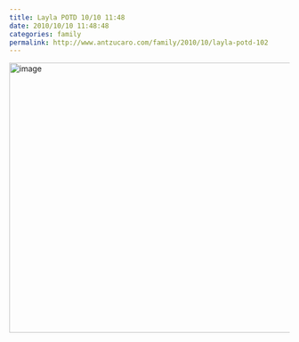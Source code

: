 ```yaml
---
title: Layla POTD 10/10 11:48
date: 2010/10/10 11:48:48
categories: family
permalink: http://www.antzucaro.com/family/2010/10/layla-potd-102
---
```

<img src="http://media.antzucaro.com/uploads/2011/02/IMG_20101010_114848.jpg" width="650px" height="485px" alt="image" style="display: block; margin-right: auto; margin-left: auto;">